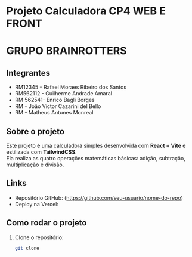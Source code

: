 
# Projeto Calculadora CP4 WEB E FRONT 
# GRUPO BRAINROTTERS

## Integrantes
- RM12345 - Rafael Moraes Ribeiro dos Santos
- RM562112 - Guilherme Andrade Amaral
- RM 562541- Enrico Bagli Borges
- RM - João Victor Cazarini del Bello
- RM - Matheus Antunes Monreal


## Sobre o projeto
Este projeto é uma calculadora simples desenvolvida com **React + Vite** e estilizada com **TailwindCSS**.  
Ela realiza as quatro operações matemáticas básicas: adição, subtração, multiplicação e divisão.

## Links
- Repositório GitHub: (https://github.com/seu-usuario/nome-do-repo)
- Deploy na Vercel: 

## Como rodar o projeto
1. Clone o repositório:
   ```bash
   git clone 

